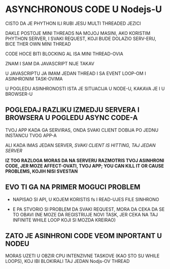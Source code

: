# ASYNCHRONOUS CODE U Nodejs-U

CISTO DA JE PHYTHON ILI RUBI JESU MULTI THREADED JEZICI

DAKLE POSTOJE MINI THREADS NA MOJOJ MASINI, AKO KORISTIM PHYTHON SERVER, I SVAKI REQUEST, KOJI BUDE DOLAZIO SERV-ERU, BICE THER OWN MINI THREAD

CODE HOCE BITI BLOCKING AL ISA MINI THREAD-OVIA

ZNAM I SAM DA JAVASCRIPT NIJE TAKAV

U JAVASCRIPTU JA IMAM JEDAN THREAD I SA EVENT LOOP-OM I ASINHRONIM TASK-OVIMA

U POGLEDU ASINHRONOSTI ISTA JE SITUACIJA U NODE-U, KAKAVA JE I U BROWSER-U

## POGLEDAJ RAZLIKU IZMEDJU SERVERA I BROWSERA U POGLEDU ASYNC CODE-A

TVOJ APP KADA GA SERVIRAS, ONDA SVAKI CLIENT DOBIJA PO JEDNU INSTANCU TVOG APP-A

ALI KADA IMAS JEDAN SERVER, *SVAKI CLIENT IS HITTING, TAJ JEDAN SERVER*

**IZ TOG RAZLOGA MORAS DA NA SERVERU RAZMOTRIS TVOJ ASINHRONI CODE, JER MOZE AFFECT-OVATI, TVOJ APP; YOU CAN KILL IT OR CAUSE PROBLEMS, KOJIH NISI SVESTAN**

## EVO TI GA NA PRIMER MOGUCI PROBLEM

- NAPISAO SI API, U KOJEM KORISTIS fs I READ-UJES FILE SINHRONO

- E PA STVORIO SI PROBLEM DA SVAKI REQUEST, MORA DA CEKA DA SE TO OBAVI (NE MOZE DA REGISTRUJE NOVI TASK, JER CEKA NA TAJ INFINITE WHILE LOOP KOJI SI MOZDA KREIRAO)

## ZATO JE ASINHRONI CODE VEOM INPORTANT U NODEU

MORAS UZETI U OBZIR CPU INTENZIVNE TASKOVE (KAO STO SU WHILE LOOPS), KOJ IBI BLOKIRALI TAJ JEDAN Nodjs-OV THREAD

